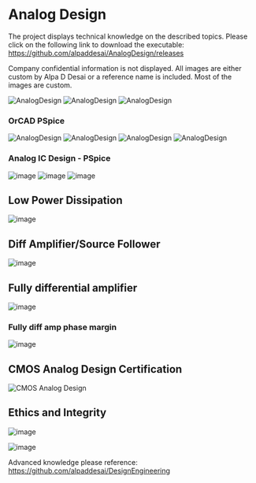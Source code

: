 # Analog Design

The project displays technical knowledge on the described topics. Please click on the following link to download the executable:
https://github.com/alpaddesai/AnalogDesign/releases

Company confidential information is not displayed. All images are either custom by Alpa D Desai or a reference name is included.  Most of the images are custom. 

![AnalogDesign](MainWindowImage.png)
![AnalogDesign](SmallSignalModelImage.png)
![AnalogDesign](CMOSImage.png)

### OrCAD PSpice
![AnalogDesign](AnalogCircuitsImage.png)
![AnalogDesign](OperationalAmplifiersImage.png)
![AnalogDesign](DigitalTimingCharacteristics.png)
![AnalogDesign](image16.png)

### Analog IC Design - PSpice
![image](AnalogICDesignI.jpg)
![image](AnalogICDesign_amplifier.jpg)
![image](Optocoupler1.jpg)

## Low Power Dissipation 
![image](LowPowerDissipationADCDesign.jpg)

## Diff Amplifier/Source Follower
![image](TextbookProblem.jpg)

## Fully differential amplifier
![image](DiffAmp.jpg)
### Fully diff amp phase margin
![image](DifferentialAmplifier.png)

## CMOS Analog Design Certification
![CMOS Analog Design](CMOSAnalogDesign.jpg)

## Ethics and Integrity
![image](EthicsandExcellence.png)

![image](USCopyrightCertificate.png)

Advanced knowledge please reference: https://github.com/alpaddesai/DesignEngineering
